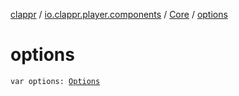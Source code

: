 [clappr](../../index.md) / [io.clappr.player.components](../index.md) / [Core](index.md) / [options](./options.md)

# options

`var options: `[`Options`](../../io.clappr.player.base/-options/index.md)